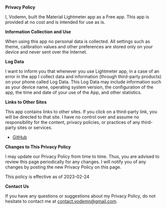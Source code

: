 **Privacy Policy**

I, Vodemn, built the Material Lightmeter app as a Free app. This app is provided at no cost and is intended for use as is.

**Information Collection and Use**

When using this app no personal data is collected. All settings such as theme, calibration values and other preferences are stored only on your device and never sent over the Internet.

**Log Data**

I want to inform you that whenever you use Lightmeter app, in a case of an error in the app I collect data and information (through third-party products) on your phone called Log Data. This Log Data may include information such as your device name, operating system version, the configuration of the app, the time and date of your use of the App, and other statistics.

**Links to Other Sites**

This app contains links to other sites. If you click on a third-party link, you will be directed to that site. I have no control over and assume no responsibility for the content, privacy policies, or practices of any third-party sites or services.

* [GitHub](https://docs.github.com/en/site-policy/privacy-policies/github-privacy-statement)

**Changes to This Privacy Policy**

I may update our Privacy Policy from time to time. Thus, you are advised to review this page periodically for any changes. I will notify you of any changes by posting the new Privacy Policy on this page.

This policy is effective as of 2023-02-24

**Contact Us**

If you have any questions or suggestions about my Privacy Policy, do not hesitate to contact me at contact.vodemn@gmail.com.
